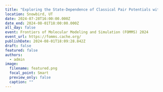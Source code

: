 ```yaml
---
title: "Exploring the State-Dependence of Classical Pair Potentials with Neutron Scattering"
location: Snowbird, UT
date: 2024-07-28T16:00:00.000Z
date_end: 2024-08-01T18:00:00.000Z
all_day: false
event: Frontiers of Molecular Modeling and Simulation (FOMMS) 2024
event_url: https://fomms.cache.org/
publishDate: 2024-08-01T18:09:28.842Z
draft: false
featured: false
authors:
  - admin
image:
  filename: featured.png
  focal_point: Smart
  preview_only: false
  caption: ""
---
```

